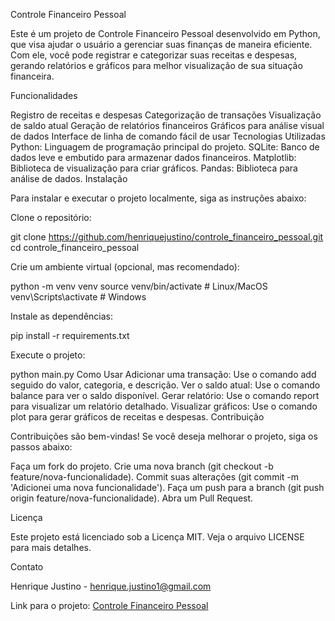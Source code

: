 Controle Financeiro Pessoal

Este é um projeto de Controle Financeiro Pessoal desenvolvido em Python, que visa ajudar o usuário a gerenciar suas finanças de maneira eficiente. Com ele, você pode registrar e categorizar suas receitas e despesas, gerando relatórios e gráficos para melhor visualização de sua situação financeira.

Funcionalidades

Registro de receitas e despesas
Categorização de transações
Visualização de saldo atual
Geração de relatórios financeiros
Gráficos para análise visual de dados
Interface de linha de comando fácil de usar
Tecnologias Utilizadas
Python: Linguagem de programação principal do projeto.
SQLite: Banco de dados leve e embutido para armazenar dados financeiros.
Matplotlib: Biblioteca de visualização para criar gráficos.
Pandas: Biblioteca para análise de dados.
Instalação

Para instalar e executar o projeto localmente, siga as instruções abaixo:

Clone o repositório:

git clone https://github.com/henriquejustino/controle_financeiro_pessoal.git
cd controle_financeiro_pessoal

Crie um ambiente virtual (opcional, mas recomendado):

python -m venv venv
source venv/bin/activate  # Linux/MacOS
venv\Scripts\activate     # Windows

Instale as dependências:

pip install -r requirements.txt

Execute o projeto:

python main.py
Como Usar
Adicionar uma transação: Use o comando add seguido do valor, categoria, e descrição.
Ver o saldo atual: Use o comando balance para ver o saldo disponível.
Gerar relatório: Use o comando report para visualizar um relatório detalhado.
Visualizar gráficos: Use o comando plot para gerar gráficos de receitas e despesas.
Contribuição

Contribuições são bem-vindas! Se você deseja melhorar o projeto, siga os passos abaixo:

Faça um fork do projeto.
Crie uma nova branch (git checkout -b feature/nova-funcionalidade).
Commit suas alterações (git commit -m 'Adicionei uma nova funcionalidade').
Faça um push para a branch (git push origin feature/nova-funcionalidade).
Abra um Pull Request.

Licença

Este projeto está licenciado sob a Licença MIT. Veja o arquivo LICENSE para mais detalhes.

Contato

Henrique Justino - henrique.justino1@gmail.com

Link para o projeto: [Controle Financeiro Pessoal](https://github.com/henriquejustino/controle_financeiro_pessoal)
